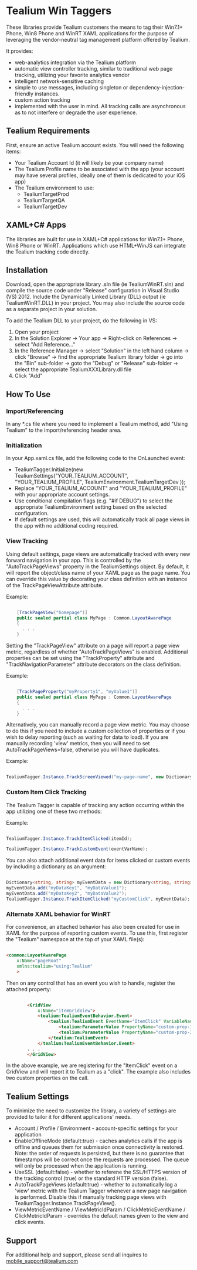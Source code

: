 Tealium Win Taggers
====================

These libraries provide Tealium customers the means to tag their Win7.1+ Phone, Win8 Phone and WinRT XAML
applications for the purpose of leveraging the vendor-neutral tag management platform offered by Tealium.  

It provides:

- web-analytics integration via the Tealium platform
- automatic view controller tracking, similar to traditional web page tracking, utilizing your favorite analytics vendor
- intelligent network-sensitive caching
- simple to use messages, including singleton or dependency-injection-friendly instances.
- custom action tracking
- implemented with the user in mind. All tracking calls are asynchronous as to not interfere or degrade the user experience. 


Tealium Requirements
--------------------
First, ensure an active Tealium account exists. You will need the following items:
- Your Tealium Account Id (it will likely be your company name)
- The Tealium Profile name to be associated with the app (your account may have several profiles, ideally one of them is dedicated to your iOS app)
- The Tealium environment to use:
  - TealiumTargetProd
  - TealiumTargetQA
  - TealiumTargetDev


XAML+C# Apps
------------

The libraries are built for use in XAML+C# applications for Win7.1+ Phone, Win8 Phone or WinRT.  Applications which use 
HTML+WinJS can integrate the Tealium tracking code directly.

Installation
------------
Download, open the appropriate library .sln file (ie TealiumWinRT.sln) and compile the source code under "Release" configuration in Visual Studio (VS) 2012. Include the Dynamically Linked Library (DLL) output (ie TealiumWinRT.DLL) in your project.  You may also include the source code as a separate project in your solution.

To add the Tealium DLL to your project, do the following in VS:

  1. Open your project
  2. In the Solution Explorer -> Your app -> Right-click on References -> select "Add Reference..."
  3. In the Reference Manager -> select "Solution" in the left hand column -> click "Browse" -> find the appropriate Tealium library folder -> go into the "Bin" sub-folder -> goto the "Debug" or "Release" sub-folder -> select the appropriate TealiumXXXLibrary.dll file
  4. Click "Add"


How To Use
----------------------------------

### Import/Referencing

In any *.cs file where you need to implement a Tealium method, add "Using Tealium" to the import/referencing header area.

### Initialization

In your App.xaml.cs file, add the following code to the OnLaunched event:

 - TealiumTagger.Initialize(new TealiumSettings("YOUR_TEALIUM_ACCOUNT", "YOUR_TEALIUM_PROFILE", TealiumEnvironment.TealiumTargetDev ));
 - Replace "YOUR_TEALIUM_ACCOUNT" and "YOUR_TEALIUM_PROFILE" with your appropriate account settings.
 - Use conditional compilation flags (e.g. "#if DEBUG") to select the appropriate TealiumEnvironment setting based on the selected configuration.
 - If default settings are used, this will automatically track all page views in the
app with no additional coding required.

### View Tracking

Using default settings, page views are automatically tracked with every new forward
navigation in your app.  This is controlled by the "AutoTrackPageViews" property in
the TealiumSettings object.  By default, it will report the object/class name of your XAML
page as the page name.  You can override this value by decorating your class definition
with an instance of the TrackPageViewAttribute attribute.

Example:

```csharp

    [TrackPageView("homepage")]
    public sealed partial class MyPage : Common.LayoutAwarePage
    {
      . . .
    }

```

Setting the "TrackPageView" attribute on a page will report a page view metric,
regardless of whether "AutoTrackPageViews" is enabled.
Additional properties can be set using the "TrackProperty" attribute and
"TrackNavigationParameter" attribute decorators on the class definition.

Example:

```csharp

    [TrackPageProperty("myProperty1", "myValue1")]
    public sealed partial class MyPage : Common.LayoutAwarePage
    {
      . . .
    }

```


Alternatively, you can manually record a page view metric.  You may choose to do this if 
you need to include a custom collection of properties or if you wish to delay reporting
(such as waiting for data to load).  If you are manually recording 'view' metrics, then
you will need to set AutoTrackPageViews=false, otherwise you will have duplicates.

Example:

```csharp

TealiumTagger.Instance.TrackScreenViewed("my-page-name", new Dictionary<string, string>() { { "custom-prop-1", "value-1" }, { "custom-prop-2", someObject.SomeValue } });

```


### Custom Item Click Tracking

The Tealium Tagger is capable of tracking any action occurring within the app utilizing 
one of these two methods:

Example:

```csharp

TealiumTagger.Instance.TrackItemClicked(itemId);

TealiumTagger.Instance.TrackCustomEvent(eventVarName);

```

You can also attach additional event data for items clicked or custom events by including a dictionary as an argument:

```csharp

Dictionary<string, string> myEventData = new Dictionary<string, string>();
myEventData.add("myDataKey1", "myDataValue1");
myEventData.add("myDataKey2", "myDataValue2");
TealiumTagger.Instance.TrackItemClicked("myCustomClick", myEventData);


```


### Alternate XAML behavior for WinRT 
For convenience, an attached behavior has also been created for use in XAML for the
purpose of reporting custom events.
To use this, first register the "Tealium" namespace at the top of your XAML file(s):

```html

<common:LayoutAwarePage
    x:Name="pageRoot"
    xmlns:tealium="using:Tealium"
    >

````

Then on any control that has an event you wish to handle, register the attached property:

```html

        <GridView
            x:Name="itemGridView">
            <tealium:TealiumEventBehavior.Event>
                <tealium:TealiumEvent EventName="ItemClick" VariableName="click">
                    <tealium:ParameterValue PropertyName="custom-prop-1" PropertyValue="value-1" />
                    <tealium:ParameterValue PropertyName="custom-prop-2" PropertyValue="value-2" />
                </tealium:TealiumEvent>
            </tealium:TealiumEventBehavior.Event>
        . . .
        </GridView>

```

In the above example, we are registering for the "ItemClick" event on a GridView and will
report it to Tealium as a "click".  The example also includes two custom properties on
the call.


Tealium Settings
----------------

To minimize the need to customize the library, a variety of settings are provided to
tailor it for different applications' needs.

 - Account / Profile / Environment - account-specific settings for your application
 - EnableOfflineMode (default:true) - caches analytics calls if the app is offline and
queues them for submission once connectivity is restored.  Note: the order of requests
is persisted, but there is no guarantee that timestamps will be correct once the
requests are processed.  The queue will only be processed when the application is
running.
 - UseSSL (default:false) - whether to referene the SSL/HTTPS version of the tracking
control (true) or the standard HTTP version (false).
 - AutoTrackPageViews (default:true) - whether to automatically log a 'view' metric with 
the Tealium Tagger whenever a new page navigation is performed.  Disable this if manually
tracking page views with TealiumTagger.Instance.TrackPageView().
 - ViewMetricEventName / ViewMetricIdParam / ClickMetricEventName / ClickMetricIdParam - 
overrides the default names given to the view and click events.

Support
-------

For additional help and support, please send all inquires to mobile_support@tealium.com

